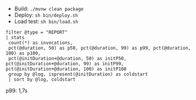 
- Build: `./mvnw clean package`
- Deploy: `sh bin/deploy.sh`
- Load test: `sh bin/load.sh`

```
filter @type = "REPORT"
| stats
 count(*) as invocations,
 pct(@duration, 50) as p50, pct(@duration, 99) as p99, pct(@duration, 100) as p100,
 pct(@initDuration+@duration, 50) as initP50, pct(@initDuration+@duration, 99) as initP99, pct(@initDuration+@duration, 100) as initP100
 group by @log, ispresent(@initDuration) as coldstart
 | sort by @log, coldstart
```
p99: 1,7s